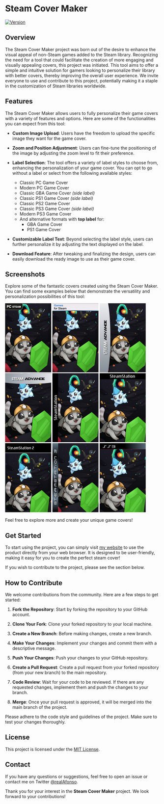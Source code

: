 # Steam Cover Maker

[![Version](https://img.shields.io/badge/Version-1.0.0-lightgrey)](https://www.pokecommunity.com/showthread.php?t=488598)
## Overview

The Steam Cover Maker project was born out of the desire to enhance the visual appeal of non-Steam games added to the Steam library. Recognizing the need for a tool that could facilitate the creation of more engaging and visually appealing covers, this project was initiated. This tool aims to offer a simple and intuitive solution for gamers looking to personalize their library with better covers, thereby improving the overall user experience. We invite everyone to use and contribute to this project, potentially making it a staple in the customization of Steam libraries worldwide.

## Features

The Steam Cover Maker allows users to fully personalize their game covers with a variety of features and options. Here are some of the functionalities you can expect from this tool:

- **Custom Image Upload**: Users have the freedom to upload the specific image they want for the game cover.

- **Zoom and Position Adjustment**: Users can fine-tune the positioning of the image by adjusting the zoom level to fit their preference.

- **Label Selection**: The tool offers a variety of label styles to choose from, enhancing the personalization of your game cover. You can opt to go without a label or select from the following available styles:
  - Classic PC Game Cover
  - Modern PC Game Cover
  - Classic GBA Game Cover *(side label)*
  - Classic PS1 Game Cover *(side label)*
  - Classic PS2 Game Cover
  - Classic PS3 Game Cover *(side label)*
  - Modern PS3 Game Cover
  - And alternative formats with **top label** for:
    - GBA Game Cover
    - PS1 Game Cover

- **Customizable Label Text**: Beyond selecting the label style, users can further personalize it by adjusting the text displayed on the label.

- **Download Feature**: After tweaking and finalizing the design, users can easily download the ready image to use as their game cover.

## Screenshots

Explore some of the fantastic covers created using the Steam Cover Maker. You can find some examples below that demonstrate the versatility and personalization possibilities of this tool:

<img src="assets/img/prints/pc_game_cover_1.jpg" width="150px" alt="PC Game Cover 1" />
<img src="assets/img/prints/pc_game_cover_2.jpg" width="150px" alt="PC Game Cover 2" />
<img src="assets/img/prints/gba_game_cover_1.jpg" width="150px" alt="GBA Game Cover 1" />
<img src="assets/img/prints/gba_game_cover_2.jpg" width="150px" alt="GBA Game Cover 2" />
<img src="assets/img/prints/ps1_game_cover_1.jpg" width="150px" alt="PS1 Game Cover 1" />
<img src="assets/img/prints/ps1_game_cover_2.jpg" width="150px" alt="PS1 Game Cover 2" />
<img src="assets/img/prints/ps2_game_cover_1.jpg" width="150px" alt="PS2 Game Cover 1" />
<img src="assets/img/prints/ps3_game_cover_1.jpg" width="150px" alt="PS3 Game Cover 1" />
<img src="assets/img/prints/ps3_game_cover_2.jpg" width="150px" alt="PS3 Game Cover 2" />

Feel free to explore more and create your unique game covers!

## Get Started

To start using the project, you can simply visit [my website](http://realafonso.com/steam-cover-maker/) to use the product directly from your web browser. It is designed to be user-friendly, making it easy for you to create the perfect steam cover!

If you wish to contribute to the project, please see the section below.


## How to Contribute

We welcome contributions from the community. Here are a few steps to get started:

1. **Fork the Repository**: Start by forking the repository to your GitHub account.

2. **Clone Your Fork**: Clone your forked repository to your local machine.


3. **Create a New Branch**: Before making changes, create a new branch.


4. **Make Your Changes**: Implement your changes and commit them with a descriptive message.


5. **Push Your Changes**: Push your changes to your GitHub repository.


6. **Create a Pull Request**: Create a pull request from your forked repository (from your new branch) to the main repository.

7. **Code Review**: Wait for your code to be reviewed. If there are any requested changes, implement them and push the changes to your branch.

8. **Merge**: Once your pull request is approved, it will be merged into the main branch of the project.

Please adhere to the code style and guidelines of the project. Make sure to test your changes thoroughly.

## License

This project is licensed under the [MIT License](LICENSE).

## Contact

If you have any questions or suggestions, feel free to open an issue or contact me on Twitter [@realAfonso](https://twitter.com/realAfonso/).

Thank you for your interest in the **Steam Cover Maker** project. We look forward to your contributions!
